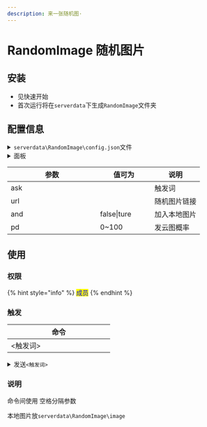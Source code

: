 ```yaml
---
description: 来一张随机图·
---
```


# RandomImage 随机图片

## 安装

* 见快速开始
* 首次运行将在`serverdata`下生成`RandomImage`文件夹

## 配置信息

<details>

<summary><code>serverdata\RandomImage\config.json</code>文件</summary>

```json
[
  { 
    "ask": "随机二次元", 
    "url": "https://www.dmoe.cc/random.php", 
    "and": false, 
    "pb": "80"
  }
]
```

</details>

<details>

<summary>面板</summary>



</details>

<table><thead><tr><th width="189">参数</th><th width="109">值可为</th><th>说明</th></tr></thead><tbody><tr><td>ask</td><td></td><td>触发词</td></tr><tr><td>url</td><td></td><td>随机图片链接</td></tr><tr><td>and</td><td>false|ture</td><td>加入本地图片</td></tr><tr><td>pd</td><td>0~100</td><td>发云图概率</td></tr></tbody></table>

## 使用

### 权限

{% hint style="info" %}
<mark style="color:blue;">成员</mark>
{% endhint %}

### 触发

<table><thead><tr><th width="220">命令</th></tr></thead><tbody><tr><td>&#x3C;触发词></td></tr></tbody></table>

<details>

<summary> 发送<code>&#x3C;触发词></code></summary>

<mark style="color:blue;">`图片`</mark>

</details>

### 说明

命令间使用 空格分隔参数

本地图片放`serverdata\RandomImage\image`
